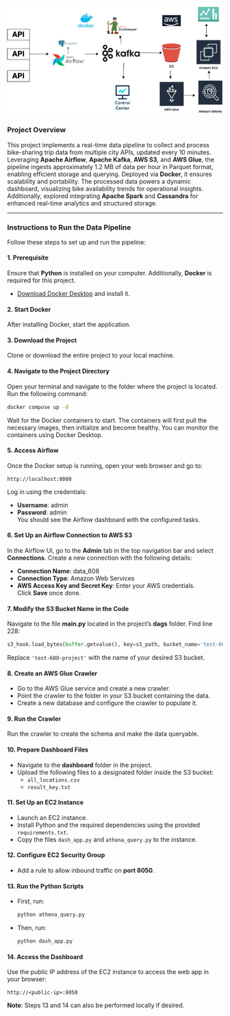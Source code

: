 ![Bike Sharing Pipeline Diagram](https://github.com/dongdongdong0/Data-Pipeline-for-Bike-sharing-system-/blob/main/data608.png?raw=true)

### **Project Overview**
This project implements a real-time data pipeline to collect and process bike-sharing trip data from multiple city APIs, updated every 10 minutes. Leveraging **Apache Airflow**, **Apache Kafka**, **AWS S3**, and **AWS Glue**, the pipeline ingests approximately 1.2 MB of data per hour in Parquet format, enabling efficient storage and querying. Deployed via **Docker**, it ensures scalability and portability. The processed data powers a dynamic dashboard, visualizing bike availability trends for operational insights. Additionally, explored integrating **Apache Spark** and **Cassandra** for enhanced real-time analytics and structured storage.

---

### **Instructions to Run the Data Pipeline**
Follow these steps to set up and run the pipeline:

#### **1. Prerequisite**
Ensure that **Python** is installed on your computer. Additionally, **Docker** is required for this project.
- [Download Docker Desktop](https://www.docker.com/products/docker-desktop) and install it.

#### **2. Start Docker**
After installing Docker, start the application.

#### **3. Download the Project**
Clone or download the entire project to your local machine.

#### **4. Navigate to the Project Directory**
Open your terminal and navigate to the folder where the project is located. Run the following command:
```bash
docker compose up -d
```
Wait for the Docker containers to start. The containers will first pull the necessary images, then initialize and become healthy. You can monitor the containers using Docker Desktop.

#### **5. Access Airflow**
Once the Docker setup is running, open your web browser and go to:
```
http://localhost:8080
```
Log in using the credentials:
- **Username**: admin  
- **Password**: admin  
You should see the Airflow dashboard with the configured tasks.

#### **6. Set Up an Airflow Connection to AWS S3**
In the Airflow UI, go to the **Admin** tab in the top navigation bar and select **Connections**. Create a new connection with the following details:
- **Connection Name**: data_608  
- **Connection Type**: Amazon Web Services  
- **AWS Access Key and Secret Key**: Enter your AWS credentials.  
Click **Save** once done.

#### **7. Modify the S3 Bucket Name in the Code**
Navigate to the file **main.py** located in the project’s **dags** folder. Find line 228:
```python
s3_hook.load_bytes(buffer.getvalue(), key=s3_path, bucket_name='test-608-project', replace=True)
```
Replace `'test-608-project'` with the name of your desired S3 bucket.

#### **8. Create an AWS Glue Crawler**
- Go to the AWS Glue service and create a new crawler.
- Point the crawler to the folder in your S3 bucket containing the data.
- Create a new database and configure the crawler to populate it.

#### **9. Run the Crawler**
Run the crawler to create the schema and make the data queryable.

#### **10. Prepare Dashboard Files**
- Navigate to the **dashboard** folder in the project.
- Upload the following files to a designated folder inside the S3 bucket:
  - `all_locations.csv`
  - `result_key.txt`

#### **11. Set Up an EC2 Instance**
- Launch an EC2 instance.
- Install Python and the required dependencies using the provided `requirements.txt`.
- Copy the files `dash_app.py` and `athena_query.py` to the instance.

#### **12. Configure EC2 Security Group**
- Add a rule to allow inbound traffic on **port 8050**.

#### **13. Run the Python Scripts**
- First, run:
  ```bash
  python athena_query.py
  ```
- Then, run:
  ```bash
  python dash_app.py
  ```

#### **14. Access the Dashboard**
Use the public IP address of the EC2 instance to access the web app in your browser:
```
http://<public-ip>:8050
```

**Note**: Steps 13 and 14 can also be performed locally if desired.

